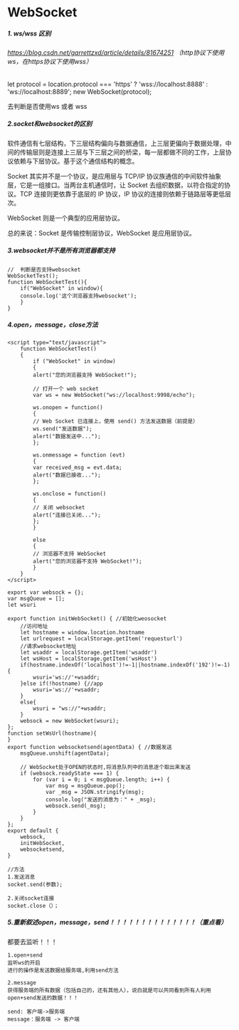 # WebSocket

##### 1.   ws/wss 区别

###### https://blog.csdn.net/garrettzxd/article/details/81674251  （http协议下使用ws，在https协议下使用wss）

let protocol = location.protocol === 'https' ? 'wss://localhost:8888' : 'ws://localhost:8889';
new WebSocket(protocol);

去判断是否使用ws 或者 wss   

##### 2.socket和websocket的区别

软件通信有七层结构，下三层结构偏向与数据通信，上三层更偏向于数据处理，中间的传输层则是连接上三层与下三层之间的桥梁，每一层都做不同的工作，上层协议依赖与下层协议。基于这个通信结构的概念。

Socket 其实并不是一个协议，是应用层与 TCP/IP 协议族通信的中间软件抽象层，它是一组接口。当两台主机通信时，让 Socket 去组织数据，以符合指定的协议。TCP 连接则更依靠于底层的 IP 协议，IP 协议的连接则依赖于链路层等更低层次。

WebSocket 则是一个典型的应用层协议。

总的来说：Socket 是传输控制层协议，WebSocket 是应用层协议。

##### 3.websocket并不是所有浏览器都支持

```
//  判断是否支持websocket
WebSocketTest();
function WebSocketTest(){
    if("WebSocket" in window){
    console.log('这个浏览器支持websocket');
    }
}
```

##### 4.open，message，close方法

```
<script type="text/javascript">
    function WebSocketTest()
    {
        if ("WebSocket" in window)
        {
        alert("您的浏览器支持 WebSocket!");

        // 打开一个 web socket
        var ws = new WebSocket("ws://localhost:9998/echo");

        ws.onopen = function()
        {
        // Web Socket 已连接上，使用 send() 方法发送数据（前提是）
        ws.send("发送数据");
        alert("数据发送中...");
        };

        ws.onmessage = function (evt) 
        { 
        var received_msg = evt.data;
        alert("数据已接收...");
        };

        ws.onclose = function()
        { 
        // 关闭 websocket
        alert("连接已关闭..."); 
        };
        }

        else
        {
        // 浏览器不支持 WebSocket
        alert("您的浏览器不支持 WebSocket!");
        }
    }
</script>
```

```
export var websock = {};
var msgQueue = [];
let wsuri

export function initWebSocket() { //初始化weosocket
    //访问地址
    let hostname = window.location.hostname
    let urlrequest = localStorage.getItem('requesturl')
    //请求websocket地址
    let wsaddr = localStorage.getItem('wsaddr')
    let wsHost = localStorage.getItem('wsHost')
    if(hostname.indexOf('localhost')!=-1||hostname.indexOf('192')!=-1){
        wsuri='ws://'+wsaddr;
    }else if(!hostname) {//app
        wsuri='ws://'+wsaddr;
    }
    else{
        wsuri = "ws://"+wsaddr;
    }
    websock = new WebSocket(wsuri);
};
function setWsUrl(hostname){
}
export function websocketsend(agentData) { //数据发送
    msgQueue.unshift(agentData);

    // WebSocket处于OPEN的状态时,将消息队列中的消息逐个取出来发送
    if (websock.readyState === 1) {
        for (var i = 0; i < msgQueue.length; i++) {
            var msg = msgQueue.pop();
            var _msg = JSON.stringify(msg);
            console.log("发送的消息为：" + _msg);
            websock.send(_msg);
        }
    }
};
export default {
    websock,
    initWebSocket,
    websocketsend,
}
```

```
//方法
1.发送消息
socket.send(参数);

2.关闭socket连接
socket.close（）；
```

##### 5.重新叙述open，message，send！！！！！！！！！！！！！！（重点看）

都要去监听！！！

```
1.open+send
监听ws的开启
进行的操作是发送数据给服务端,利用send方法
```

```
2.message
获得服务端的所有数据（包括自己的，还有其他人），说白就是可以共同看到所有人利用open+send发送的数据！！！
```

```
send: 客户端->服务端
message：服务端 -> 客户端
```

